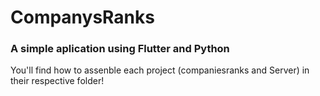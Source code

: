# CompanysRanks
### A simple aplication using Flutter and Python

You'll find how to assenble each project (companiesranks and Server) in their respective folder!
